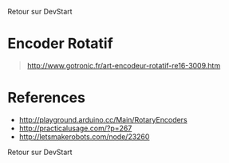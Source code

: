 Retour sur DevStart

# Encoder Rotatif #
> http://www.gotronic.fr/art-encodeur-rotatif-re16-3009.htm



# References #
  * http://playground.arduino.cc/Main/RotaryEncoders
  * http://practicalusage.com/?p=267
  * http://letsmakerobots.com/node/23260

Retour sur DevStart